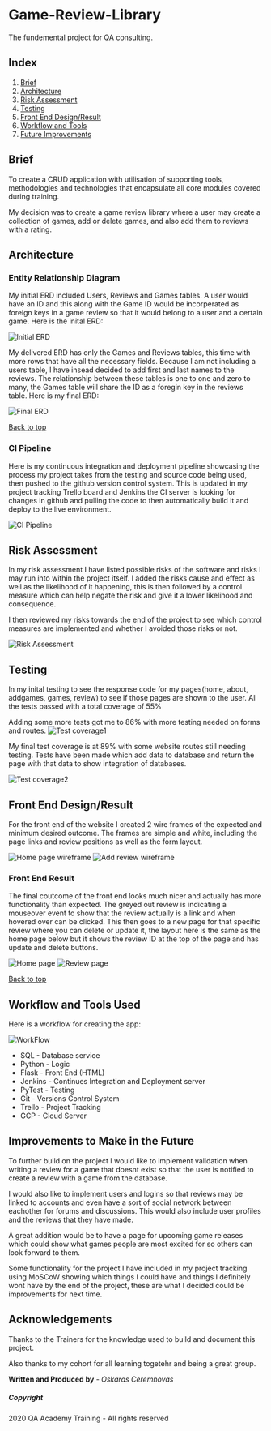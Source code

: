 # Game-Review-Library

The fundemental project for QA consulting.

## Index

1. [Brief](#Brief)
2. [Architecture](#Architecture)
3. [Risk Assessment](#Risk-Assessment)
5. [Testing](#Testing)
6. [Front End Design/Result](#Front-End-Design/Result)
7. [Workflow and Tools](#Workflow-and-Tools-Used)
8. [Future Improvements](#Improvements-to-Make-in-the-Future)



## Brief

To create a CRUD application with utilisation of supporting tools, methodologies and technologies that encapsulate all core modules
covered during training.

My decision was to create a game review library where a user may create a collection of games, add or delete games,
and also add them to reviews with a rating.

## Architecture


### Entity Relationship Diagram
My initial ERD included Users, Reviews and Games tables. A user would have an ID and this along with the Game ID would be
incorperated as foreign keys in a game review so that it would belong to a user and a certain game. Here is the inital ERD:

![Initial ERD](https://github.com/oskar951/Game-Review-Library/blob/master/Images/GameERD.jpg)

My delivered ERD has only the Games and Reviews tables, this time with more rows that have all the necessary fields. Because I am not including a users table, I have insead decided to add first and last names to the reviews. The relationship between these tables is one to one and zero to many, the Games table will share the ID as a foregin key in the reviews table. Here is my final ERD:

![Final ERD](https://github.com/oskar951/Game-Review-Library/blob/master/Images/FinalGameERD.jpg)

[Back to top](#Index)

### CI Pipeline
Here is my continuous integration and deployment pipeline showcasing the process my project takes from the testing and source code being used, then pushed to the github version control system. This is updated in my project tracking Trello board and Jenkins the CI server is looking for changes in github and pulling the code to then automatically build it and deploy to the live environment.

![CI Pipeline](https://github.com/oskar951/Game-Review-Library/blob/master/Images/CIpipeline2.jpg)

## Risk Assessment

In my risk assessment I have listed possible risks of the software and risks I may run into within the project itself. I added the risks cause and effect as well as the likelihood of it happening, this is then followed by a control measure which can help negate the risk and give it a lower likelihood and consequence. 

I then reviewed my risks towards the end of the project to see which control measures are implemented and whether I avoided those risks or not.

![Risk Assessment](https://github.com/oskar951/Game-Review-Library/blob/master/Images/RiskAssessment.jpg)

## Testing

In my inital testing to see the response code for my pages(home, about, addgames, games, review) to see if those pages are shown to the user. All the tests passed with a total coverage of 55%

Adding some more tests got me to 86% with more testing needed on forms and routes.
![Test coverage1](https://github.com/oskar951/Game-Review-Library/blob/master/Images/CoverageReport1.jpg)

My final test coverage is at 89% with some website routes still needing testing. Tests have been made which add data to database and return the page with that data to show integration of databases.

![Test coverage2](https://github.com/oskar951/Game-Review-Library/blob/master/Images/CoverageReport2.jpg)

## Front End Design/Result

For the front end of the website I created 2 wire frames of the expected and minimum desired outcome. The frames are simple and white, including the page links and review positions as well as the form layout.

![Home page wireframe](https://github.com/oskar951/Game-Review-Library/blob/master/Images/HomePageWireframe.jpg)
![Add review wireframe](https://github.com/oskar951/Game-Review-Library/blob/master/Images/AddReviewWireframe.jpg)

### Front End Result

The final coutcome of the front end looks much nicer and actually has more functionality than expected. The greyed out review is indicating a mouseover event to show that the review actually is a link and when hovered over can be clicked. This then goes to a new page for that specific review where you can delete or update it, the layout here is the same as the home page below but it shows the review ID at the top of the page and has update and delete buttons.

![Home page](https://github.com/oskar951/Game-Review-Library/blob/master/Images/homepage.jpg)
![Review page](https://github.com/oskar951/Game-Review-Library/blob/master/Images/reviewpage.jpg)

[Back to top](#Index)

## Workflow and Tools Used

Here is a workflow for creating the app:

![WorkFlow](https://github.com/oskar951/Game-Review-Library/blob/master/Images/WorkFlow.jpg)

* SQL - Database service
* Python - Logic
* Flask - Front End (HTML)
* Jenkins - Continues Integration and Deployment server
* PyTest - Testing
* Git - Versions Control System
* Trello - Project Tracking
* GCP - Cloud Server

## Improvements to Make in the Future

To further build on the project I would like to implement validation when writing a review for a game that doesnt exist so that the user is notified to create a review with a game from the database. 

I would also like to implement users and logins so that reviews may be linked to accounts and even have a sort of social network between eachother for forums and discussions. This would also include user profiles and the reviews that they have made.

A great addition would be to have a page for upcoming game releases which could show what games people are most excited for so others can look forward to them.

Some functionality for the project I have included in my project tracking using MoSCoW showing which things I could have and things I definitely wont have by the end of the project, these are what I decided could be improvements for next time.

## Acknowledgements

Thanks to the Trainers for the knowledge used to build and document this project.

Also thanks to my cohort for all learning togetehr and being a great group.


**Written and Produced by** - *Oskaras Ceremnovas* 

##### Copyright
2020 QA Academy Training - All rights reserved
